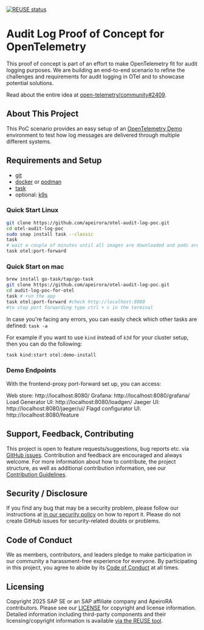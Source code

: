 [![REUSE status](https://api.reuse.software/badge/github.com/apeirora/audit-log-poc-for-otel)](https://api.reuse.software/info/github.com/apeirora/audit-log-poc-for-otel)

# Audit Log Proof of Concept for OpenTelemetry

This proof of concept is part of an effort to make OpenTelemetry fit for audit logging purposes. We are building an end-to-end scenario to refine the challenges and requirements for audit logging in OTel and to showcase potential solutions.

Read about the entire idea at [open-telemetry/community#2409](https://github.com/open-telemetry/community/pull/2409).

## About This Project

This PoC scenario provides an easy setup of an [OpenTelemetry Demo](https://opentelemetry.io/docs/demo/) environment to test how log messages are delivered through multiple different systems.

## Requirements and Setup

- [git](https://git-scm.com/)
- [docker](https://www.docker.com/) or [podman](https://podman.io/)
- [task](https://taskfile.dev/)
- optional: [k9s](https://k9scli.io/)

### Quick Start Linux

```bash
git clone https://github.com/apeirora/otel-audit-log-poc.git
cd otel-audit-log-poc
sudo snap install task --classic
task
# wait a couple of minutes until all images are downloaded and pods are running - feel free to check with k9s
task otel:port-forward
```

### Quick Start on mac

```bash
brew install go-task/tap/go-task
git clone https://github.com/apeirora/otel-audit-log-poc.git
cd audit-log-poc-for-otel
task # run the app
task otel:port-forward #check http://localhost:8080
#to stop port forwarding type ctrl + c in the terminal
```

In case you're facing any errors, you can easily check which other tasks are defined: `task -a`

For example if you want to use `kind` instead of `k3d` for your cluster setup, then you can do the following:

```bash
task kind:start otel:demo-install
```

### Demo Endpoints

With the frontend-proxy port-forward set up, you can access:

Web store: http://localhost:8080/
Grafana: http://localhost:8080/grafana/
Load Generator UI: http://localhost:8080/loadgen/
Jaeger UI: http://localhost:8080/jaeger/ui/
Flagd configurator UI: http://localhost:8080/feature

## Support, Feedback, Contributing

This project is open to feature requests/suggestions, bug reports etc. via [GitHub issues](https://github.com/apeirora/audit-log-poc-for-otel/issues). Contribution and feedback are encouraged and always welcome. For more information about how to contribute, the project structure, as well as additional contribution information, see our [Contribution Guidelines](CONTRIBUTING.md).

## Security / Disclosure

If you find any bug that may be a security problem, please follow our instructions at [in our security policy](https://github.com/apeirora/audit-log-poc-for-otel/security/policy) on how to report it. Please do not create GitHub issues for security-related doubts or problems.

## Code of Conduct

We as members, contributors, and leaders pledge to make participation in our community a harassment-free experience for everyone. By participating in this project, you agree to abide by its [Code of Conduct](https://github.com/apeirora/.github/blob/main/CODE_OF_CONDUCT.md) at all times.

## Licensing

Copyright 2025 SAP SE or an SAP affiliate company and ApeiroRA contributors. Please see our [LICENSE](LICENSE) for copyright and license information. Detailed information including third-party components and their licensing/copyright information is available [via the REUSE tool](https://api.reuse.software/info/github.com/apeirora/audit-log-poc-for-otel).
